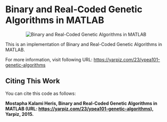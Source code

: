 # Binary and Real-Coded Genetic Algorithms in MATLAB

<p align = "center">
    <img src = "https://yarpiz.com/wp-content/uploads/2015/09/ypea101-genetic-algorithms.jpg" alt = "Binary and Real-Coded Genetic Algorithms in MATLAB">
</p>

This is an implementation of Binary and Real-Coded Genetic Algorithms in MATLAB.

For more information, visit following URL:
https://yarpiz.com/23/ypea101-genetic-algorithms

## Citing This Work
You can cite this code as follows:

**Mostapha Kalami Heris, Binary and Real-Coded Genetic Algorithms in MATLAB (URL: https://yarpiz.com/23/ypea101-genetic-algorithms), Yarpiz, 2015.**
